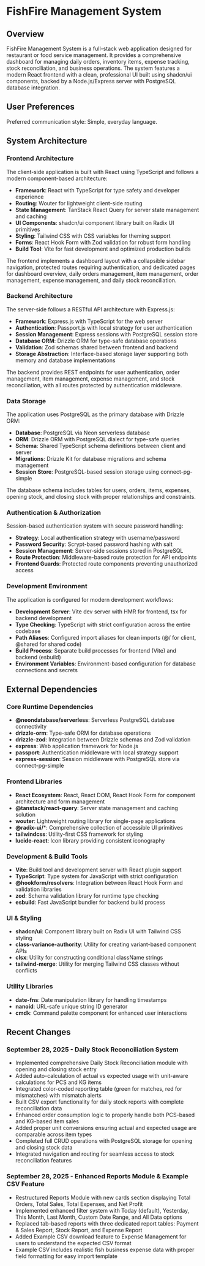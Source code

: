 # FishFire Management System

## Overview

FishFire Management System is a full-stack web application designed for restaurant or food service management. It provides a comprehensive dashboard for managing daily orders, inventory items, expense tracking, stock reconciliation, and business operations. The system features a modern React frontend with a clean, professional UI built using shadcn/ui components, backed by a Node.js/Express server with PostgreSQL database integration.

## User Preferences

Preferred communication style: Simple, everyday language.

## System Architecture

### Frontend Architecture
The client-side application is built with React using TypeScript and follows a modern component-based architecture:

- **Framework**: React with TypeScript for type safety and developer experience
- **Routing**: Wouter for lightweight client-side routing
- **State Management**: TanStack React Query for server state management and caching
- **UI Components**: shadcn/ui component library built on Radix UI primitives
- **Styling**: Tailwind CSS with CSS variables for theming support
- **Forms**: React Hook Form with Zod validation for robust form handling
- **Build Tool**: Vite for fast development and optimized production builds

The frontend implements a dashboard layout with a collapsible sidebar navigation, protected routes requiring authentication, and dedicated pages for dashboard overview, daily orders management, item management, order management, expense management, and daily stock reconciliation.

### Backend Architecture
The server-side follows a RESTful API architecture with Express.js:

- **Framework**: Express.js with TypeScript for the web server
- **Authentication**: Passport.js with local strategy for user authentication
- **Session Management**: Express sessions with PostgreSQL session store
- **Database ORM**: Drizzle ORM for type-safe database operations
- **Validation**: Zod schemas shared between frontend and backend
- **Storage Abstraction**: Interface-based storage layer supporting both memory and database implementations

The backend provides REST endpoints for user authentication, order management, item management, expense management, and stock reconciliation, with all routes protected by authentication middleware.

### Data Storage
The application uses PostgreSQL as the primary database with Drizzle ORM:

- **Database**: PostgreSQL via Neon serverless database
- **ORM**: Drizzle ORM with PostgreSQL dialect for type-safe queries
- **Schema**: Shared TypeScript schema definitions between client and server
- **Migrations**: Drizzle Kit for database migrations and schema management
- **Session Store**: PostgreSQL-based session storage using connect-pg-simple

The database schema includes tables for users, orders, items, expenses, opening stock, and closing stock with proper relationships and constraints.

### Authentication & Authorization
Session-based authentication system with secure password handling:

- **Strategy**: Local authentication strategy with username/password
- **Password Security**: Scrypt-based password hashing with salt
- **Session Management**: Server-side sessions stored in PostgreSQL
- **Route Protection**: Middleware-based route protection for API endpoints
- **Frontend Guards**: Protected route components preventing unauthorized access

### Development Environment
The application is configured for modern development workflows:

- **Development Server**: Vite dev server with HMR for frontend, tsx for backend development
- **Type Checking**: TypeScript with strict configuration across the entire codebase
- **Path Aliases**: Configured import aliases for clean imports (@/ for client, @shared for shared code)
- **Build Process**: Separate build processes for frontend (Vite) and backend (esbuild)
- **Environment Variables**: Environment-based configuration for database connections and secrets

## External Dependencies

### Core Runtime Dependencies
- **@neondatabase/serverless**: Serverless PostgreSQL database connectivity
- **drizzle-orm**: Type-safe ORM for database operations
- **drizzle-zod**: Integration between Drizzle schemas and Zod validation
- **express**: Web application framework for Node.js
- **passport**: Authentication middleware with local strategy support
- **express-session**: Session middleware with PostgreSQL store via connect-pg-simple

### Frontend Libraries
- **React Ecosystem**: React, React DOM, React Hook Form for component architecture and form management
- **@tanstack/react-query**: Server state management and caching solution
- **wouter**: Lightweight routing library for single-page applications
- **@radix-ui/***: Comprehensive collection of accessible UI primitives
- **tailwindcss**: Utility-first CSS framework for styling
- **lucide-react**: Icon library providing consistent iconography

### Development & Build Tools
- **Vite**: Build tool and development server with React plugin support
- **TypeScript**: Type system for JavaScript with strict configuration
- **@hookform/resolvers**: Integration between React Hook Form and validation libraries
- **zod**: Schema validation library for runtime type checking
- **esbuild**: Fast JavaScript bundler for backend build process

### UI & Styling
- **shadcn/ui**: Component library built on Radix UI with Tailwind CSS styling
- **class-variance-authority**: Utility for creating variant-based component APIs
- **clsx**: Utility for constructing conditional className strings
- **tailwind-merge**: Utility for merging Tailwind CSS classes without conflicts

### Utility Libraries
- **date-fns**: Date manipulation library for handling timestamps
- **nanoid**: URL-safe unique string ID generator
- **cmdk**: Command palette component for enhanced user interactions

## Recent Changes

### September 28, 2025 - Daily Stock Reconciliation System
- Implemented comprehensive Daily Stock Reconciliation module with opening and closing stock entry
- Added auto-calculation of actual vs expected usage with unit-aware calculations for PCS and KG items
- Integrated color-coded reporting table (green for matches, red for mismatches) with mismatch alerts
- Built CSV export functionality for daily stock reports with complete reconciliation data
- Enhanced order consumption logic to properly handle both PCS-based and KG-based item sales
- Added proper unit conversions ensuring actual and expected usage are comparable across item types
- Completed full CRUD operations with PostgreSQL storage for opening and closing stock data
- Integrated navigation and routing for seamless access to stock reconciliation features

### September 28, 2025 - Enhanced Reports Module & Example CSV Feature
- Restructured Reports Module with new cards section displaying Total Orders, Total Sales, Total Expenses, and Net Profit
- Implemented enhanced filter system with Today (default), Yesterday, This Month, Last Month, Custom Date Range, and All Data options
- Replaced tab-based reports with three dedicated report tables: Payment & Sales Report, Stock Report, and Expense Report
- Added Example CSV download feature to Expense Management for users to understand the expected CSV format
- Example CSV includes realistic fish business expense data with proper field formatting for easy import template